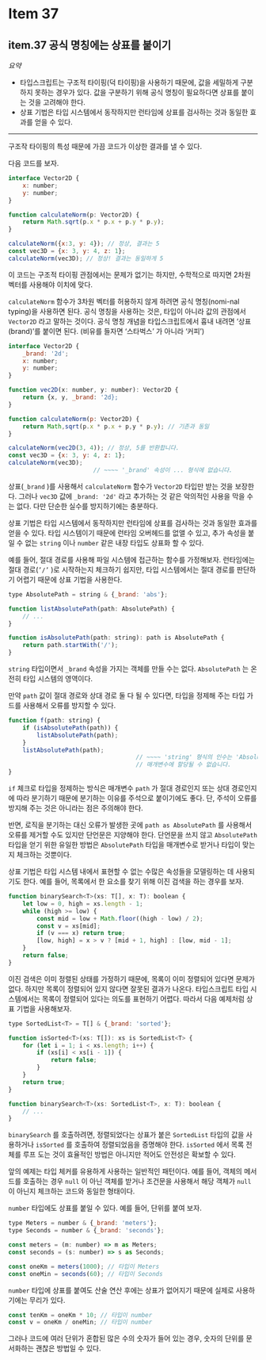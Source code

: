 # Item 37

## item.37 공식 명칭에는 상표를 붙이기

*요약*

- 타입스크립트는 구조적 타이핑(덕 타이핑)을 사용하기 때문에, 값을 세밀하게 구분하지 못하는 경우가 있다. 값을 구분하기 위해 공식 명칭이 필요하다면 상표를 붙이는 것을 고려해야 한다.
- 상표 기법은 타입 시스템에서 동작하지만 런타임에 상표를 검사하는 것과 동일한 효과를 얻을 수 있다.

---

구조작 타이핑의 특성 때문에 가끔 코드가 이상한 결과를 낼 수 있다.

다음 코드를 보자.

```jsx
interface Vector2D {
	x: number;
	y: number;
}

function calculateNorm(p: Vector2D) {
	return Math.sqrt(p.x * p.x + p.y * p.y);
}

calculateNorm({x:3, y: 4}); // 정상, 결과는 5
const vec3D = {x: 3, y: 4, z: 1};
calculateNorm(vec3D); // 정상! 결과는 동일하게 5
```

이 코드는 구조적 타이핑 관점에서는 문제가 없기는 하지만, 수학적으로 따지면 2차원 벡터를 사용해야 이치에 맞다.

`calculateNorm` 함수가 3차원 벡터를 허용하지 않게 하려면 공식 명칭(nomi-nal typing)을 사용하면 된다. 공식 명칭을 사용하는 것은, 타입이 아니라 값의 관점에서 `Vector2D` 라고 말하는 것이다. 공식 명칭 개념을 타입스크립트에서 흉내 내려면 ‘상표(brand)’를 붙이면 된다. (비유를 들자면 ‘스타벅스’ 가 아니라 ‘커피’)

```jsx
interface Vector2D {
	_brand: '2d';
	x: number;
	y: number;
}

function vec2D(x: number, y: number): Vector2D {
	return {x, y, _brand: '2d};
}

function calculateNorm(p: Vector2D) {
	return Math,sqrt(p.x * p.x + p,y * p.y); // 기존과 동일
}

calculateNorm(vec2D(3, 4)); // 정상, 5를 반환합니다.
const vec3D = {x: 3, y: 4, z: 1};
calculateNorm(vec3D);
						// ~~~~ '_brand' 속성이 ... 형식에 없습니다.
```

상표(`_brand` )를 사용해서 `calculateNorm` 함수가 `Vector2D` 타입만 받는 것을 보장한다. 그러나 `vec3D` 값에 `_brand: '2d'` 라고 추가하는 것 같은 악의적인 사용을 막을 수는 없다. 다만 단순한 실수를 방지하기에는 충분하다.

상표 기법은 타입 시스템에서 동작하지만 런타임에 상표를 검사하는 것과 동일한 효과를 얻을 수 있다. 타입 시스템이기 때문에 런타임 오버헤드를 없앨 수 있고, 추가 속성을 붙일 수 없는 `string` 이나 `number` 같은 내장 타입도 상표화 할 수 있다.

예를 들어, 절대 경로를 사용해 파일 시스템에 접근하는 함수를 가정해보자. 런타임에는 절대 경로(`’/’` )로 시작하는지 체크하기 쉽지만, 타입 시스템에서는 절대 경로를 판단하기 어렵기 때문에 상표 기법을 사용한다.

```jsx
type AbsolutePath = string & {_brand: 'abs'};

function listAbsolutePath(path: AbsolutePath) {
	// ...
}

function isAbsolutePath(path: string): path is AbsolutePath {
	return path.startWith('/');
}
```

`string` 타입이면서 `_brand` 속성을 가지는 객체를 만들 수는 없다. `AbsolutePath` 는 온전히 타입 시스템의 영역이다.

만약 `path` 값이 절대 경로와 상대 경로 둘 다 될 수 있다면, 타입을 정제해 주는 타입 가드를 사용해서 오류를 방지할 수 있다.

```jsx
function f(path: string) { 
	if (isAbsolutePath(path)) {
		listAbsolutePath(path);
	}
	listAbsolutePath(path);
									// ~~~~ 'string' 형식의 인수는 'AbsolutePath' 형식의
									// 매개변수에 할당될 수 없습니다.
}
```

`if` 체크로 타입을 정제하는 방식은 매개변수 `path` 가 절대 경로인지 또는 상대 경로인지에 따라 분기하기 때문에 분기하는 이유를 주석으로 붙이기에도 좋다. 단, 주석이 오류를 방지해 주는 것은 아니라는 점은 주의해야 한다.

반면, 로직을 분기하는 대신 오류가 발생한 곳에 `path as AbsolutePath` 를 사용해서 오류를 제거할 수도 있지만 단언문은 지양해야 한다. 단언문을 쓰지 않고 `AbsolutePath` 타입을 얻기 위한 유일한 방법은 `AbsolutePath` 타입을 매개변수로 받거나 타입이 맞는지 체크하는 것뿐이다.

상표 기법은 타입 시스템 내에서 표현할 수 없는 수많은 속성들을 모델링하는 데 사용되기도 한다. 예를 들어, 목록에서 한 요소를 찾기 위해 이진 검색을 하는 경우를 보자.

```jsx
function binarySearch<T>(xs: T[], x: T): boolean {
	let low = 0, high = xs.length - 1;
	while (high >= low) {
		const mid = low + Math.floor((high - low) / 2);
		const v = xs[mid];
		if (v === x) return true;
		[low, high] = x > v ? [mid + 1, high] : [low, mid - 1];
	}
	return false;
}
```

이진 검색은 이미 정렬된 상태를 가정하기 때문에, 목록이 이미 정렬되어 있다면 문제가 없다. 하지만 목록이 정렬되어 있지 않다면 잘못된 결과가 나온다. 타입스크립트 타입 시스템에서는 목록이 정렬되어 있다는 의도를 표현하기 어렵다. 따라서 다음 예제처럼 상표 기법을 사용해보자.

```jsx
type SortedList<T> = T[] & {_brand: 'sorted'};

function isSorted<T>(xs: T[]): xs is SortedList<T> {
	for (let i = 1; i < xs.length; i++) {
		if (xs[i] < xs[i - 1]) {
			return false;
		}
	}
	return true;
}

function binarySearch<T>(xs: SortedList<T>, x: T): boolean {
	// ...
}
```

`binarySearch` 를 호출하려면, 정렬되었다는 상표가 붙은 `SortedList` 타입의 값을 사용하거나 `isSorted` 를 호출하여 정렬되었음을 증명해야 한다. `isSorted` 에서 목록 전체를 루프 도는 것이 효율적인 방법은 아니지만 적어도 안전성은 확보할 수 있다.

앞의 예제는 타입 체커를 유용하게 사용하는 일반적인 패턴이다. 예를 들어, 객체의 메서드를 호출하는 경우 `null` 이 아닌 객체를 받거나 조건문을 사용해서 해당 객체가 `null` 이 아닌지 체크하는 코드와 동일한 형태이다.

`number` 타입에도 상표를 붙일 수 있다. 예를 들어, 단위를 붙여 보자.

```jsx
type Meters = number & {_brand: 'meters'};
type Seconds = number & {_brand: 'seconds'};

const meters = (m: number) => m as Meters;
const seconds = (s: number) => s as Seconds;

const oneKm = meters(1000); // 타입이 Meters
const oneMin = seconds(60); // 타입이 Seconds
```

`number` 타입에 상표를 붙여도 산술 연산 후에는 상표가 없어지기 때문에 실제로 사용하기에는 무리가 있다.

```jsx
const tenKm = oneKm * 10; // 타입이 number
const v = oneKm / oneMin; // 타입이 number
```

그러나 코드에 여러 단위가 혼합된 많은 수의 숫자가 들어 있는 경우, 숫자의 단위를 문서화하는 괜찮은 방법일 수 있다.

